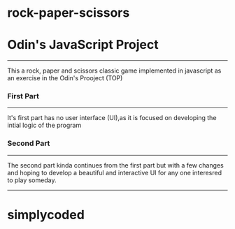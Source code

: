# rock-paper-scissors
# Odin's JavaScript Project 
---
This a rock, paper and scissors classic game implemented in javascript as an exercise in the Odin's Prooject (TOP)

### First Part
---
It's first part has no user interface (UI),as it is focused on developing the intial logic of the program

### Second Part 
---
The second part kinda continues from the first part but with a few changes and hoping to develop a beautiful and interactive UI for any one interesred to play someday.

---
# simplycoded